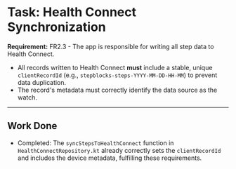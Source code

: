 # Task: Health Connect Synchronization

**Requirement:** FR2.3 - The app is responsible for writing all step data to Health Connect.
*   All records written to Health Connect **must** include a stable, unique `clientRecordId` (e.g., `stepblocks-steps-YYYY-MM-DD-HH-MM`) to prevent data duplication.
*   The record's metadata must correctly identify the data source as the watch.

---

## Work Done

* Completed: The `syncStepsToHealthConnect` function in `HealthConnectRepository.kt` already correctly sets the `clientRecordId` and includes the device metadata, fulfilling these requirements.
